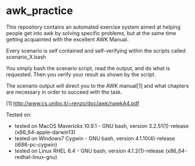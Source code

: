 awk_practice
============

This repository contains an automated exercise system aimed at helping
people get into awk by solving specific problems, but at the same time 
getting acquainted with the excellent AWK Manual.

Every scenario is self contained and self-verifying within the scripts 
called scenario_X.bash

You simply bash the scenario script, read the output, and do what is 
requested. Then you verify your result as shown by the script.

The scenario output will direct you to the AWK manual[1] and what chapters
are necessary in order to succeed with the task.


[1] http://www.cs.unibo.it/~renzo/doc/awk/nawkA4.pdf

Tested on:
* tested on MacOS Mavericks 10.9.1 - GNU bash, version 3.2.51(1)-release (x86_64-apple-darwin13)
* tested on Windows7 Cygwin - GNU bash, version 4.1.10(4)-release (i686-pc-cygwin)
* tested on Linux RHEL 6.4 - GNU bash, version 4.1.2(1)-release (x86_64-redhat-linux-gnu)

